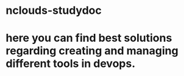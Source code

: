 # nclouds-studydoc
# here you can find best solutions regarding creating and managing different tools in devops.
